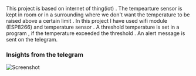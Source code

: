 This project is based on internet of thing(iot) . The tempearture sensor is kept in room or in a surrounding where we don't want the temperature to be raised above a certain limit .
In this project I have used wifi module (ESP8266) and temperature sensor . A threshold temperature is set in a program , if the temperature exceeded the threshold .
An alert message is sent on the telegram.
 
### Insights from the telegram 
<img src="https://i.ibb.co/Ypr5Wjq/temo.jpg" border="0" 
     alt="Screenshot"  
     style="float: left" />
